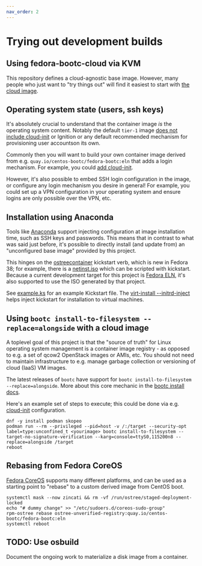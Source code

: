 ```yaml
---
nav_order: 2
---
```


# Trying out development builds

## Using fedora-bootc-cloud via KVM

This repository defines a cloud-agnostic base image.  However, many
people who just want to "try things out" will find it easiest to start
with [the cloud image](https://github.com/CentOS/centos-bootc-layered/tree/main/fedora-bootc-cloud).

## Operating system state (users, ssh keys)

It's absolutely crucial to understand that the container image *is* the
operating system content. Notably the default `tier-1` image
[does not include cloud-init](cloud-agents.md) or Ignition or any default
recommended mechanism for provisioning user accountson its own.

Commonly then you will want to build your own container image derived from e.g.
`quay.io/centos-bootc/fedora-bootc:eln` that adds a login mechanism. For
example, you could
[add cloud-init](https://gitlab.com/CentOS/cloud/sagano-examples/-/blob/main/cloud-init-base/Containerfile).

However, it's also possible to embed SSH login configuration in the image, or
configure any login mechanism you desire in general! For example, you could set
up a VPN configuration in your operating system and ensure logins are only
possible over the VPN, etc.

## Installation using Anaconda

Tools like
[Anaconda](https://anaconda-installer.readthedocs.io/en/latest/intro.html)
support injecting configuration at image installation time, such as SSH keys and
passwords. This means that in contrast to what was said just before, it's
possible to directly install (and update from) an "unconfigured base image"
provided by this project.

This hinges on the
[ostreecontainer](https://pykickstart.readthedocs.io/en/latest/kickstart-docs.html#ostreecontainer)
kickstart verb, which is new in Fedora 38; for example, there is a
[netinst.iso](https://dl.fedoraproject.org/pub/fedora/linux/releases/39/Everything/x86_64/iso/)
which can be scripted with kickstart. Because a current development target for
this project is [Fedora ELN](https://docs.fedoraproject.org/en-US/eln/), it's
also supported to use the ISO generated by that project.

See [example.ks](example.ks) for an example Kickstart file. The
[virt-install --initrd-inject](https://github.com/virt-manager/virt-manager/blob/main/man/virt-install.rst#--initrd-inject)
helps inject kickstart for installation to virtual machines.

## Using `bootc install-to-filesystem --replace=alongside` with a cloud image

A toplevel goal of this project is that the "source of truth" for Linux
operating system management is a container image registry - as opposed to e.g. a
set of qcow2 OpenStack images or AMIs, etc. You should not need to maintain
infrastructure to e.g. manage garbage collection or versioning of cloud (IaaS)
VM images.

The latest releases of `bootc` have support for
`bootc install-to-filesystem --replace=alongside`. More about this core mechanic
in the
[bootc install docs](https://github.com/containers/bootc/blob/main/docs/install.md).

Here's an example set of steps to execute; this could be done via e.g.
[cloud-init](https://cloudinit.readthedocs.io/en/latest/reference/index.html)
configuration.

```shell
dnf -y install podman skopeo
podman run --rm --privileged --pid=host -v /:/target --security-opt label=type:unconfined_t <yourimage> bootc install-to-filesystem --target-no-signature-verification --karg=console=ttyS0,115200n8 --replace=alongside /target
reboot
```

<!--
## Booting directly from KVM guest image

There's a provisional KVM guest image uploaded here:

<https://fedorapeople.org/~walters/cloud-init-base-eln-20231029.qcow2.zst>
-->

## Rebasing from Fedora CoreOS

[Fedora CoreOS](https://docs.fedoraproject.org/en-US/fedora-coreos/) supports
many different platforms, and can be used as a starting point to "rebase" to a
custom derived image from CentOS boot.

```shell
systemctl mask --now zincati && rm -vf /run/ostree/staged-deployment-locked
echo "# dummy change" >> "/etc/sudoers.d/coreos-sudo-group"
rpm-ostree rebase ostree-unverified-registry:quay.io/centos-bootc/fedora-bootc:eln
systemctl reboot
```

## TODO: Use osbuild

Document the ongoing work to materialize a disk image from a container.

